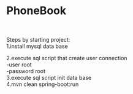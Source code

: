 # PhoneBook
<br>

Steps by starting project:<br>
1.install mysql data base<br>

2.execute sql script that create user connection<br>
-user root<br>
-password root<br>
3.execute sql script init data base<br>
4.mvn clean spring-boot:run
 
